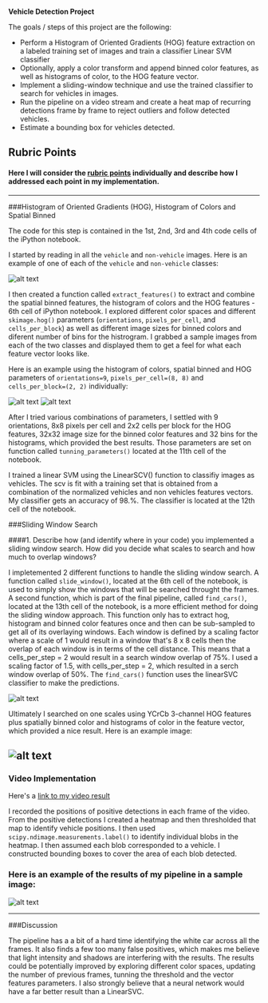 **Vehicle Detection Project**

The goals / steps of this project are the following:

* Perform a Histogram of Oriented Gradients (HOG) feature extraction on a labeled training set of images and train a classifier Linear SVM classifier
* Optionally, apply a color transform and append binned color features, as well as histograms of color, to the HOG feature vector. 
* Implement a sliding-window technique and use the trained classifier to search for vehicles in images.
* Run the pipeline on a video stream and create a heat map of recurring detections frame by frame to reject outliers and follow detected vehicles.
* Estimate a bounding box for vehicles detected.

[//]: # (Image References)
[image1]: ./examples/car_not_car.png
[image2]: ./examples/HOG_example.jpg
[image3]: ./examples/sliding_windows.jpg
[image4]: ./examples/sliding_window.jpg
[image5]: ./examples/bboxes_and_heat.png
[image6]: ./examples/labels_map.png
[image7]: ./examples/output_bboxes.png
[video1]: ./project_video.mp4

## Rubric Points 
#### Here I will consider the [rubric points](https://review.udacity.com/#!/rubrics/513/view) individually and describe how I addressed each point in my implementation. 
---

###Histogram of Oriented Gradients (HOG), Histogram of Colors and Spatial Binned

The code for this step is contained in the 1st, 2nd, 3rd and 4th code cells of the iPython notebook.  

I started by reading in all the `vehicle` and `non-vehicle` images.  Here is an example of one of each of the `vehicle` and `non-vehicle` classes:

![alt text][image1]

I then created a function called `extract_features()` to extract and combine the spatial binned features, the histogram of colors and the HOG features - 6th cell of iPython notebook. I explored different color spaces and different `skimage.hog()` parameters (`orientations`, `pixels_per_cell`, and `cells_per_block`) as well as different image sizes for binned colors and diferent number of bins for the histrogram.  I grabbed a sample images from each of the two classes and displayed them to get a feel for what each feature vector looks like.

Here is an example using the histogram of colors, spatial binned and HOG parameters of `orientations=9`, `pixels_per_cell=(8, 8)` and `cells_per_block=(2, 2)` individually:

![alt text][image2]
![alt text][image3]

After I tried various combinations of parameters, I settled with 9 orientations, 8x8 pixels per cell and 2x2 cells per block for the HOG features, 32x32 image size for the binned color features and 32 bins for the histograms, which provided the best results. Those parameters are set on function called `tunning_parameters()` located at the 11th cell of the notebook.

I trained a linear SVM using the LinearSCV() function to classifiy images as vehicles. The scv is fit with a training set that is obtained from a combination of the normalized vehicles and non vehicles features vectors. My classifier gets an accuracy of 98.%. The classifier is located at the 12th cell of the notebook.

###Sliding Window Search

####1. Describe how (and identify where in your code) you implemented a sliding window search.  How did you decide what scales to search and how much to overlap windows?

I impletemented 2 different functions to handle the sliding window search. A function called `slide_window()`, located at the 6th cell of the notebook, is used to simply show the windows that will be searched throught the frames. A second function, which is part of the final pipeline, called `find_cars()`, located at the 13th cell of the notebook, is a more efficient method for doing the sliding window approach. This function only has to extract hog, histogram and binned color features once and then can be sub-sampled to get all of its overlaying windows. Each window is defined by a scaling factor where a scale of 1 would result in a window that's 8 x 8 cells then the overlap of each window is in terms of the cell distance. This means that a cells_per_step = 2 would result in a search window overlap of 75%. I used a scaling factor of 1.5, with cells_per_step = 2, which resulted in a serch window overlap of 50%. The `find_cars()` function uses the linearSVC classifier to make the predictions.

![alt text][image3]

Ultimately I searched on one scales using YCrCb 3-channel HOG features plus spatially binned color and histograms of color in the feature vector, which provided a nice result.  Here is an example image:

![alt text][image4]
---

### Video Implementation
Here's a [link to my video result](./project_video.mp4)

I recorded the positions of positive detections in each frame of the video.  From the positive detections I created a heatmap and then thresholded that map to identify vehicle positions.  I then used `scipy.ndimage.measurements.label()` to identify individual blobs in the heatmap.  I then assumed each blob corresponded to a vehicle.  I constructed bounding boxes to cover the area of each blob detected.  


### Here is an example of the results of my pipeline in a sample image:

![alt text][image5]


---

###Discussion

The pipeline has a a bit of a hard time identifying the white car across all the frames. It also finds a few too many false positives, which makes me believe that light intensity and shadows are interfering with the results. The results could be potentially improved by exploring different color spaces, updating the number of previous frames, tunning the threshold and the vector features parameters. I also strongly believe that a neural network would have a far better result than a LinearSVC. 

